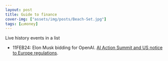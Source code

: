 ```yaml
---
layout: post
title: Guide to finance
cover-img: ["assets/img/posts/Beach-Set.jpg"]
tags: [💵money]
---
```


Live history events in a list
* 11FEB24: Elon Musk bidding for OpenAI. [AI Action Summit and US notice to Europe regulations](https://youtu.be/MnKsxnP2IVk).
